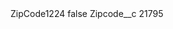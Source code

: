 <?xml version="1.0" encoding="UTF-8"?>
<CustomMetadata xmlns="http://soap.sforce.com/2006/04/metadata" xmlns:xsi="http://www.w3.org/2001/XMLSchema-instance" xmlns:xsd="http://www.w3.org/2001/XMLSchema">
    <label>ZipCode1224</label>
    <protected>false</protected>
    <values>
        <field>Zipcode__c</field>
        <value xsi:type="xsd:string">21795</value>
    </values>
</CustomMetadata>

